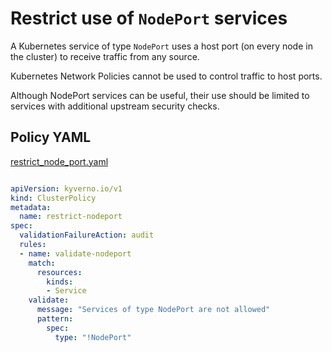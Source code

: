 # Restrict use of `NodePort` services

A Kubernetes service of type `NodePort` uses a host port (on every node in the cluster) to receive traffic from any source. 

Kubernetes Network Policies cannot be used to control traffic to host ports. 

Although NodePort services can be useful, their use should be limited to services with additional upstream security checks.

## Policy YAML

[restrict_node_port.yaml](more/restrict_node_port.yaml)

````yaml

apiVersion: kyverno.io/v1
kind: ClusterPolicy
metadata:
  name: restrict-nodeport
spec:
  validationFailureAction: audit
  rules:
  - name: validate-nodeport
    match:
      resources:
        kinds:
        - Service
    validate:
      message: "Services of type NodePort are not allowed"
      pattern: 
        spec:
          type: "!NodePort"

````